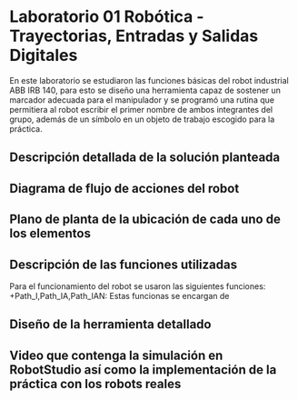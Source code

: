 # Laboratorio 01 Robótica - Trayectorias, Entradas y Salidas Digitales
En este laboratorio se estudiaron las funciones básicas del robot industrial ABB IRB 140, para esto se diseño una herramienta capaz de sostener un marcador adecuada para el manipulador y se programó una rutina que permitiera al robot escribir el primer nombre de ambos integrantes del grupo, además de un símbolo en un objeto de trabajo escogido para la práctica.
## Descripción detallada de la solución planteada

## Diagrama de flujo de acciones del robot
## Plano de planta de la ubicación de cada uno de los elementos
## Descripción de las funciones utilizadas
Para el funcionamiento del robot se usaron las siguientes funciones: 
+Path_I,Path_IA,Path_IAN: Estas funcionas se encargan de 
## Diseño de la herramienta detallado 
## Video que contenga la simulación en RobotStudio así como la implementación de la práctica con los robots reales
